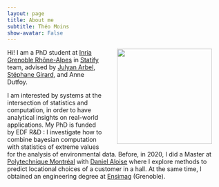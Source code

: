 ```yaml
---
layout: page
title: About me
subtitle: Théo Moins
show-avatar: False
---
```


<img style="float: right;" src="/assets/img/IMG_7998.png" width="220" hspace="30">


Hi! I am a PhD student at [Inria Grenoble Rhône-Alpes](https://www.inria.fr/fr/centre-inria-grenoble-rhone-alpes) in [Statify](https://team.inria.fr/statify/) team, advised by [Julyan Arbel](https://www.julyanarbel.com/), [Stéphane Girard](http://mistis.inrialpes.fr/people/girard/), and Anne Dutfoy.

I am interested by systems at the intersection of statistics and computation, in order to have analytical insights on real-world applications. 
My PhD is funded by EDF R&D : I investigate how to combine bayesian computation with statistics of extreme values for the analysis of environmental data. 
Before, in 2020, I did a Master at [Polytechnique Montréal](https://www.polymtl.ca/) with [Daniel Aloise](https://www.polymtl.ca/expertises/aloise-daniel) where I explore methods to predict locational choices of a customer in a hall.
At the same time, I obtained an engineering degree at [Ensimag](https://ensimag.grenoble-inp.fr/) (Grenoble).


